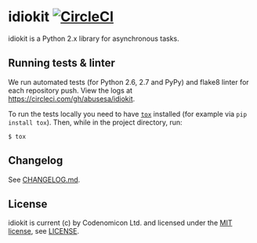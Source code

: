 # idiokit [![CircleCI](https://circleci.com/gh/abusesa/idiokit.svg?style=shield)](https://circleci.com/gh/abusesa/idiokit)

idiokit is a Python 2.x library for asynchronous tasks.

## Running tests & linter

We run automated tests (for Python 2.6, 2.7 and PyPy) and flake8 linter for each repository push. View the logs at https://circleci.com/gh/abusesa/idiokit.

To run the tests locally you need to have [```tox```](http://tox.testrun.org/) installed (for example via ```pip install tox```). Then, while in the project directory, run:

```
$ tox
```

## Changelog

See [CHANGELOG.md](./CHANGELOG.md).


## License

idiokit is current (c) by Codenomicon Ltd. and licensed under the [MIT license](http://www.opensource.org/licenses/mit-license.php), see [LICENSE](./LICENSE).
